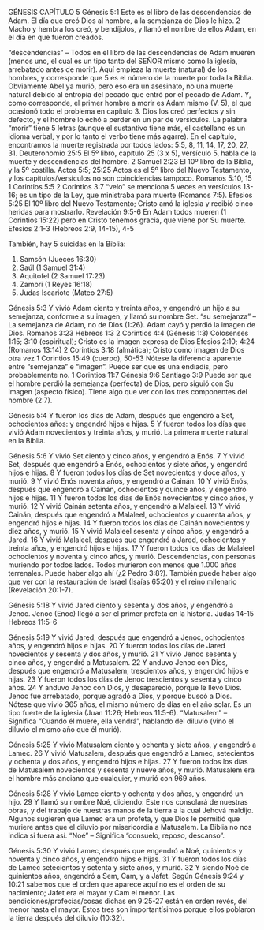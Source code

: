 GÉNESIS CAPÍTULO 5
Génesis 5:1 Este es el libro de las descendencias de Adam. El día que creó Dios al hombre, a la semejanza de Dios le hizo.
2 Macho y hembra los creó, y bendíjolos, y llamó el nombre de ellos Adam, en el día en que fueron creados.

“descendencias” – Todos en el libro de las descendencias de Adam mueren (menos uno, el cual es un tipo tanto del SEÑOR mismo como la iglesia, arrebatado antes de morir).
Aquí empieza la muerte (natural) de los hombres, y corresponde que 5 es el número de la muerte por toda la Biblia. Obviamente Abel ya murió, pero eso era un asesinato, no una muerte natural debido al entropía del pecado que entró por el pecado de Adam. Y, como corresponde, el primer hombre a morir es Adam mismo (V. 5), el que ocasionó todo el problema en capítulo 3. Dios los creó perfectos y sin defecto, y el hombre lo echó a perder en un par de versículos.
La palabra “morir” tiene 5 letras (aunque el sustantivo tiene más, el castellano es un idioma verbal, y por lo tanto el verbo tiene más agarre). En el capítulo, encontramos la muerte registrada por todos lados: 5:5, 8, 11, 14, 17, 20, 27, 31.
Deuteronomio 25:5
El 5º libro, capítulo 25 (3 x 5), versículo 5, habla de la muerte y descendencias del hombre.
2 Samuel 2:23
El 10º libro de la Biblia, y la 5º costilla.
Actos 5:5; 25:25
Actos es el 5º libro del Nuevo Testamento, y los capítulos/versículos no son coincidencias tampoco.
Romanos 5:10, 15
1 Corintios 5:5
2 Corintios 3:7
“velo” se menciona 5 veces en versículos 13-16; es un tipo de la Ley, que ministraba para muerte (Romanos 7:5).
Efesios 5:25
El 10º libro del Nuevo Testamento; Cristo amó la iglesia y recibió cinco heridas para mostrarlo.
Revelación 9:5-6
En Adam todos mueren (1 Corintios 15:22) pero en Cristo tenemos gracia, que viene por Su muerte.
Efesios 2:1-3 (Hebreos 2:9, 14-15), 4-5

También, hay 5 suicidas en la Biblia:
1.	Samsón (Jueces 16:30)
2.	Saúl (1 Samuel 31:4)
3.	Aquitofel (2 Samuel 17:23)
4.	Zambri (1 Reyes 16:18)
5.	Judas Iscariote (Mateo 27:5)

Génesis 5:3 Y vivió Adam ciento y treinta años, y engendró un hijo a su semejanza, conforme a su imagen, y llamó su nombre Set.
“su semejanza” – La semejanza de Adam, no de Dios (1:26). Adam cayó y perdió la imagen de Dios.
Romanos 3:23
Hebreos 1:3
2 Corintios 4:4 (Génesis 1:3)
Colosenses 1:15; 3:10 (espiritual); Cristo es la imagen expresa de Dios
Efesios 2:10; 4:24 (Romanos 13:14)
2 Corintios 3:18 (almática); Cristo como imagen de Dios otra vez
1 Corintios 15:49 (cuerpo), 50-53
Nótese la diferencia aparente entre “semejanza” e “imagen”. Puede ser que es una endíadis, pero probablemente no.
1 Corintios 11:7
Génesis 9:6
Santiago 3:9
Puede ser que el hombre perdió la semejanza (perfecta) de Dios, pero siguió con Su imagen (aspecto físico). Tiene algo que ver con los tres componentes del hombre (2:7).

Génesis 5:4 Y fueron los días de Adam, después que engendró a Set, ochocientos años: y engendró hijos e hijas.
5 Y fueron todos los días que vivió Adam novecientos y treinta años, y murió.
La primera muerte natural en la Biblia.

Génesis 5:6 Y vivió Set ciento y cinco años, y engendró a Enós.
7 Y vivió Set, después que engendró a Enós, ochocientos y siete años, y engendró hijos e hijas.
8 Y fueron todos los días de Set novecientos y doce años, y murió.
9 Y vivió Enós noventa años, y engendró a Cainán.
10 Y vivió Enós, después que engendró a Cainán, ochocientos y quince años, y engendró hijos e hijas.
11 Y fueron todos los días de Enós novecientos y cinco años, y murió.
12 Y vivió Cainán setenta años, y engendró a Malaleel.
13 Y vivió Cainán, después que engendró a Malaleel, ochocientos y cuarenta años, y engendró hijos e hijas.
14 Y fueron todos los días de Cainán novecientos y diez años, y murió.
15 Y vivió Malaleel sesenta y cinco años, y engendró a Jared.
16 Y vivió Malaleel, después que engendró a Jared, ochocientos y treinta años, y engendró hijos e hijas.
17 Y fueron todos los días de Malaleel ochocientos y noventa y cinco años, y murió.
Descendencias, con personas muriendo por todos lados. Todos murieron con menos que 1.000 años terrenales. Puede haber algo ahí (¿2 Pedro 3:8?). También puede haber algo que ver con la restauración de Israel (Isaías 65:20) y el reino milenario (Revelación 20:1-7).

Génesis 5:18 Y vivió Jared ciento y sesenta y dos años, y engendró a Jenoc.
Jenoc (Enoc) llegó a ser el primer profeta en la historia.
Judas 14-15
Hebreos 11:5-6

Génesis 5:19 Y vivió Jared, después que engendró a Jenoc, ochocientos años, y engendró hijos e hijas.
20 Y fueron todos los días de Jared novecientos y sesenta y dos años, y murió.
21 Y vivió Jenoc sesenta y cinco años, y engendró a Matusalem.
22 Y anduvo Jenoc con Dios, después que engendró a Matusalem, trescientos años, y engendró hijos e hijas.
23 Y fueron todos los días de Jenoc trescientos y sesenta y cinco años.
24 Y anduvo Jenoc con Dios, y desapareció, porque le llevó Dios.
Jenoc fue arrebatado, porque agradó a Dios, y porque buscó a Dios. Nótese que vivió 365 años, el mismo número de días en el año solar. Es un tipo fuerte de la iglesia (Juan 11:26; Hebreos 11:5-6).
“Matusalem” – Significa “Cuando él muere, ella vendrá”, hablando del diluvio (vino el diluvio el mismo año que él murió).

Génesis 5:25 Y vivió Matusalem ciento y ochenta y siete años, y engendró a Lamec.
26 Y vivió Matusalem, después que engendró a Lamec, setecientos y ochenta y dos años, y engendró hijos e hijas.
27 Y fueron todos los días de Matusalem novecientos y sesenta y nueve años, y murió.
Matusalem era el hombre más anciano que cualquier, y murió con 969 años.

Génesis 5:28 Y vivió Lamec ciento y ochenta y dos años, y engendró un hijo.
29 Y llamó su nombre Noé, diciendo: Este nos consolará de nuestras obras, y del trabajo de nuestras manos de la tierra a la cual Jehová maldijo.
Algunos sugieren que Lamec era un profeta, y que Dios le permitió que muriere antes que el diluvio por misericordia a Matusalem. La Biblia no nos indica si fuera así.
“Noé” – Significa “consuelo, reposo, descanso”.

Génesis 5:30 Y vivió Lamec, después que engendró a Noé, quinientos y noventa y cinco años, y engendró hijos e hijas.
31 Y fueron todos los días de Lamec setecientos y setenta y siete años, y murió.
32 Y siendo Noé de quinientos años, engendró a Sem, Cam, y a Jafet.
Según Génesis 9:24 y 10:21 sabemos que el orden que aparece aquí no es el orden de su nacimiento; Jafet era el mayor y Cam el menor. Las bendiciones/profecías/cosas dichas en 9:25-27 están en orden revés, del menor hasta el mayor. Estos tres son importantísimos porque ellos poblaron la tierra después del diluvio (10:32).
